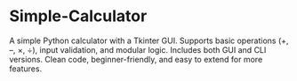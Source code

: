 # Simple-Calculator
A simple Python calculator with a Tkinter GUI. Supports basic operations (+, –, ×, ÷), input validation, and modular logic. Includes both GUI and CLI versions. Clean code, beginner-friendly, and easy to extend for more features.
